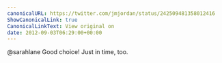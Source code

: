 ```yaml
---
canonicalURL: https://twitter.com/jmjordan/status/242509481358012416
ShowCanonicalLink: true
CanonicalLinkText: View original on
date: 2012-09-03T06:29:00+00:00
---
```

@sarahlane Good choice! Just in time, too.